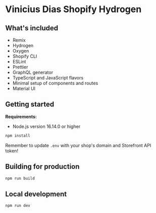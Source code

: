 # Vinicius Dias Shopify Hydrogen

## What's included

- Remix
- Hydrogen
- Oxygen
- Shopify CLI
- ESLint
- Prettier
- GraphQL generator
- TypeScript and JavaScript flavors
- Minimal setup of components and routes
- Material UI

## Getting started

**Requirements:**

- Node.js version 16.14.0 or higher

```bash
npm install
```

Remember to update `.env` with your shop's domain and Storefront API token!

## Building for production

```bash
npm run build
```

## Local development

```bash
npm run dev
```

